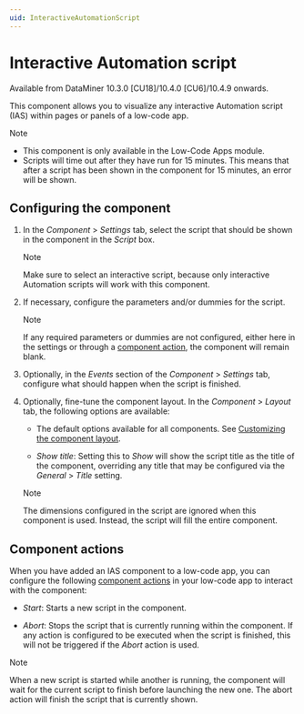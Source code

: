 ```yaml
---
uid: InteractiveAutomationScript
---
```


# Interactive Automation script

Available from DataMiner 10.3.0 [CU18]/10.4.0 [CU6]/10.4.9 onwards.<!-- RN 39969 -->

This component allows you to visualize any interactive Automation script (IAS) within pages or panels of a low-code app.

> [!NOTE]
>
> - This component is only available in the Low-Code Apps module.
> - Scripts will time out after they have run for 15 minutes. This means that after a script has been shown in the component for 15 minutes, an error will be shown.

## Configuring the component

1. In the *Component* > *Settings* tab, select the script that should be shown in the component in the *Script* box.

   > [!NOTE]
   > Make sure to select an interactive script, because only interactive Automation scripts will work with this component.

1. If necessary, configure the parameters and/or dummies for the script.

   > [!NOTE]
   > If any required parameters or dummies are not configured, either here in the settings or through a [component action](#component-actions), the component will remain blank.

1. Optionally, in the *Events* section of the *Component* > *Settings* tab, configure what should happen when the script is finished.

1. Optionally, fine-tune the component layout. In the *Component* > *Layout* tab, the following options are available:

   - The default options available for all components. See [Customizing the component layout](xref:Customize_Component_Layout).

   - *Show title*: Setting this to *Show* will show the script title as the title of the component, overriding any title that may be configured via the *General* > *Title* setting.

   > [!NOTE]
   > The dimensions configured in the script are ignored when this component is used. Instead, the script will fill the entire component.

## Component actions

When you have added an IAS component to a low-code app, you can configure the following [component actions](xref:LowCodeApps_event_config#executing-a-component-action) in your low-code app to interact with the component:

- *Start*: Starts a new script in the component.

- *Abort*: Stops the script that is currently running within the component. If any action is configured to be executed when the script is finished, this will not be triggered if the *Abort* action is used.

> [!NOTE]
> When a new script is started while another is running, the component will wait for the current script to finish before launching the new one. The abort action will finish the script that is currently shown.
